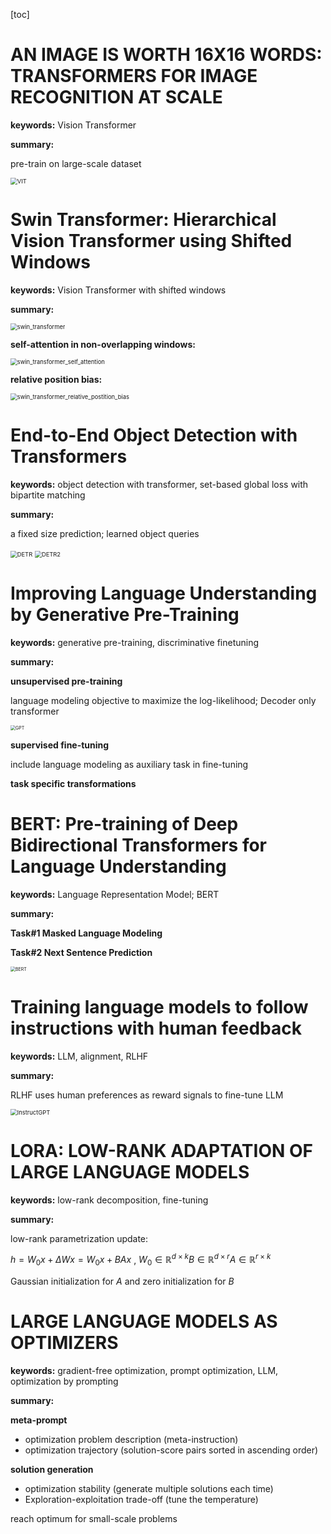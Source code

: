 [toc]

# AN IMAGE IS WORTH 16X16 WORDS: TRANSFORMERS FOR IMAGE RECOGNITION AT SCALE

**keywords:** Vision Transformer

**summary:**

pre-train on large-scale dataset

<img src="E:\github_repos\paper_reading\fig\VIT.png" alt="VIT" style="zoom: 67%;" />

# Swin Transformer: Hierarchical Vision Transformer using Shifted Windows

**keywords:** Vision Transformer with shifted windows

**summary:**

<img src="E:\github_repos\paper_reading\fig\swin_transformer.png" alt="swin_transformer" style="zoom:67%;" />

 **self-attention in non-overlapping windows:**

 <img src="E:\github_repos\paper_reading\fig\swin_transformer_self_attention.png" alt="swin_transformer_self_attention" style="zoom: 67%;" />

**relative position bias:**

<img src="E:\github_repos\paper_reading\fig\swin_transformer_relative_postition_bias.png" alt="swin_transformer_relative_postition_bias" style="zoom:67%;" />

# End-to-End Object Detection with Transformers

**keywords:** object detection with transformer, set-based global loss with bipartite matching

**summary:**

a fixed size prediction; learned object queries

<img src="E:\github_repos\paper_reading\fig\DETR.png" alt="DETR" style="zoom:67%;" />

<img src="E:\github_repos\paper_reading\fig\DETR2.png" alt="DETR2" style="zoom: 67%;" />

# Improving Language Understanding by Generative Pre-Training

**keywords:** generative pre-training, discriminative finetuning

**summary:**

**unsupervised pre-training**

language modeling objective to maximize the log-likelihood; Decoder only transformer

<img src="E:\github_repos\paper_reading\fig\GPT.png" alt="GPT" style="zoom:50%;" />

**supervised fine-tuning**

include language modeling as auxiliary task in fine-tuning

**task specific transformations**

# BERT: Pre-training of Deep Bidirectional Transformers for Language Understanding

**keywords:** Language Representation Model; BERT

**summary:**

**Task#1 Masked Language Modeling**

**Task#2 Next Sentence Prediction**

<img src="E:\github_repos\paper_reading\fig\BERT.png" alt="BERT" style="zoom:50%;" />

# Training language models to follow instructions with human feedback

**keywords:** LLM, alignment, RLHF

**summary:**

RLHF uses human preferences as reward signals to fine-tune LLM

<img src="E:\github_repos\paper_reading\fig\InstructGPT.png" alt="InstructGPT" style="zoom: 67%;" />

# LORA: LOW-RANK ADAPTATION OF LARGE LANGUAGE MODELS

**keywords:** low-rank decomposition, fine-tuning

**summary:**

low-rank parametrization update:

$h = W_0x + \Delta Wx = W_0x + BAx$ , 	$W_0 \in \mathbb R^{d\times k} B\in \mathbb R^{d\times r} A\in \mathbb R^{r\times k}$

Gaussian initialization for $A$ and zero initialization for $B$

# LARGE LANGUAGE MODELS AS OPTIMIZERS

**keywords:** gradient-free optimization, prompt optimization, LLM, optimization by prompting

**summary:**

**meta-prompt**

* optimization problem description (meta-instruction)
* optimization trajectory (solution-score pairs sorted in ascending order)

**solution generation**

* optimization stability (generate multiple solutions each time)
* Exploration-exploitation trade-off (tune the temperature)

reach optimum for small-scale problems























































